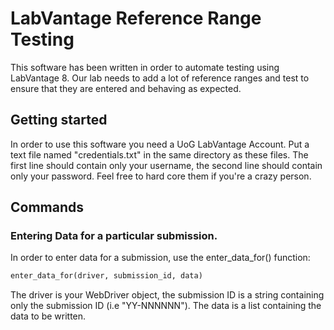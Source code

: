 # LabVantage Reference Range Testing

This software has been written in order to automate testing using LabVantage 8. Our lab needs to add a lot of reference ranges and test to ensure that they are entered and behaving as expected.

## Getting started

In order to use this software you need a UoG LabVantage Account. Put a text file named "credentials.txt" in the same directory as these files. The first line should contain only your username, the second line should contain only your password. Feel free to hard core them if you're a crazy person.

## Commands
### Entering Data for a particular submission.

In order to enter data for a submission, use the enter_data_for() function:

``` python
enter_data_for(driver, submission_id, data)
```
The driver is your WebDriver object, the submission ID is a string containing only the submission ID (i.e "YY-NNNNNN"). The data is a list containing the data to be written.